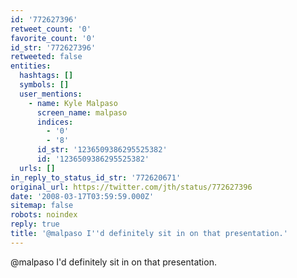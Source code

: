 ```yaml
---
id: '772627396'
retweet_count: '0'
favorite_count: '0'
id_str: '772627396'
retweeted: false
entities:
  hashtags: []
  symbols: []
  user_mentions:
    - name: Kyle Malpaso
      screen_name: malpaso
      indices:
        - '0'
        - '8'
      id_str: '1236509386295525382'
      id: '1236509386295525382'
  urls: []
in_reply_to_status_id_str: '772620671'
original_url: https://twitter.com/jth/status/772627396
date: '2008-03-17T03:59:59.000Z'
sitemap: false
robots: noindex
reply: true
title: '@malpaso I''d definitely sit in on that presentation.'
---
```


@malpaso I'd definitely sit in on that presentation.